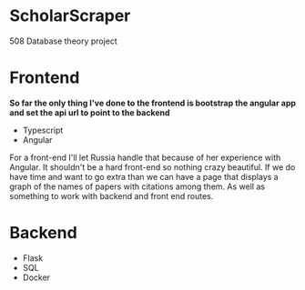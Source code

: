 # ScholarScraper
508 Database theory project


# Frontend

**So far the only thing I've done to the frontend is bootstrap the angular app and set the api url to point to the backend**

- Typescript
- Angular

For a front-end I'll let Russia handle that because of her experience with Angular. 
It shouldn't be a hard front-end so nothing crazy beautiful. If we do have time and
want to go extra than we can have a page that displays a graph of the names of papers
with citations among them. As well as something to work with backend and front end routes.

# Backend

- Flask
- SQL
- Docker

